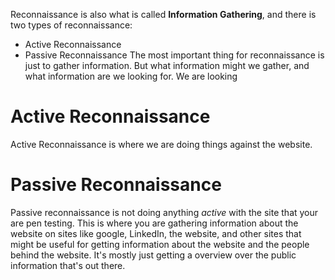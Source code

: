 Reconnaissance is also what is called **Information Gathering**, and there is two types of reconnaissance:
- Active Reconnaissance
- Passive Reconnaissance
The most important thing for reconnaissance is just to gather information. But what information might we gather, and what information are we looking for.
We are looking

# Active Reconnaissance
Active Reconnaissance is where we are doing things against the website.


# Passive Reconnaissance
Passive reconnaissance is not doing anything *active* with the site that your are pen testing.
This is where you are gathering information about the website on sites like google, LinkedIn, the website, and other sites that might be useful for getting information about the website and the people behind the website.
It's mostly just getting a overview over the public information that's out there.